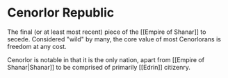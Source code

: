 # Cenorlor Republic

The final (or at least most recent) piece of the [[Empire of Shanar]] to secede. Considered "wild" by many, the core value of most Cenorlorans is freedom at any cost. 

Cenorlor is notable in that it is the only nation, apart from [[Empire of Shanar|Shanar]] to be comprised of primarily [[Edrin]] citizenry.